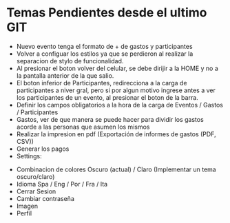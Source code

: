 # Temas Pendientes desde el ultimo GIT
- Nuevo evento tenga el formato de + de gastos y participantes
- Volver a configuar los estilos ya que se perdieron al realizar la separacion de stylo de funcionalidad.
- Al presionar el boton volver del celular, se debe dirijir a la HOME y no a la pantalla anterior de la que salio.
- El boton inferior de Participantes, redirecciona a la carga de participantes a niver gral, pero si por algun motivo ingrese antes a ver los participantes de un evento, al presionar el boton de la barra.
- Definir los campos obligatorios a la hora de la carga de Eventos / Gastos / Participantes
- Gastos, ver de que manera se puede hacer para dividir los gastos acorde a las personas que asumen los mismos
- Realizar la impresion en pdf (Exportación de informes de gastos (PDF, CSV))
- Generar los pagos
- Settings:
* Combinacion de colores Oscuro (actual) / Claro (Implementar un tema oscuro/claro)
* Idioma Spa / Eng / Por / Fra / Ita
* Cerrar Sesion
* Cambiar contraseña
* Imagen
* Perfil


